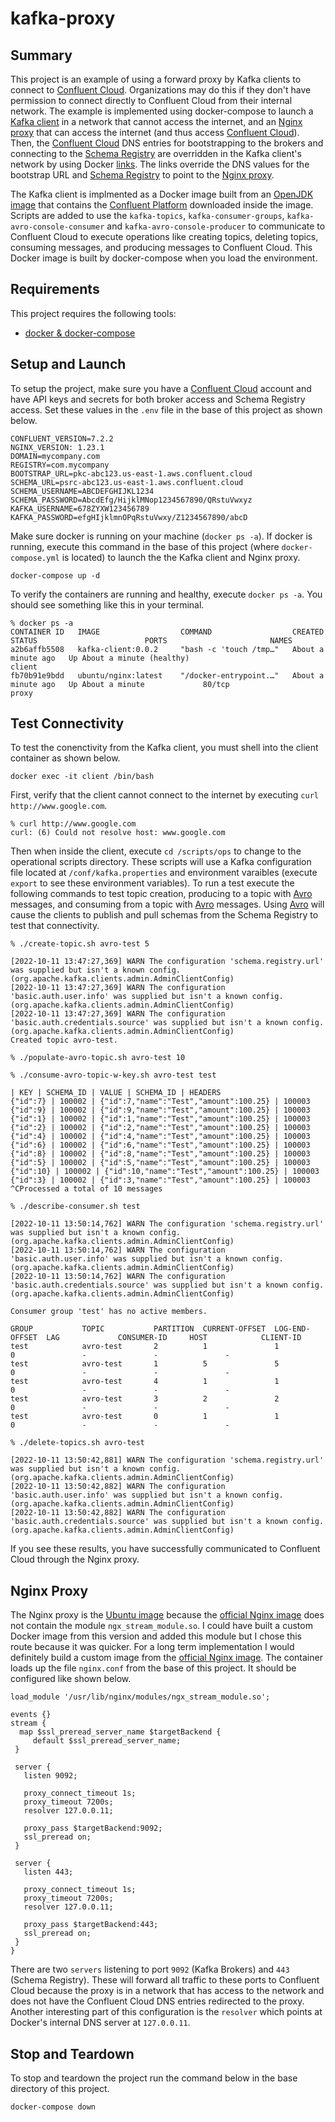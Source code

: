 # kafka-proxy

## Summary

This project is an example of using a forward proxy by Kafka clients to connect to [Confluent Cloud](https://www.confluent.io/confluent-cloud). Organizations may do this if they don't have permission to connect directly to Confluent Cloud from their internal network. The example is implemented using docker-compose to launch a [Kafka client](https://docs.confluent.io/platform/current/clients/index.html) in a network that cannot access the internet, and an [Nginx proxy](https://docs.nginx.com/nginx/admin-guide/web-server/reverse-proxy/) that can access the internet (and thus access [Confluent Cloud](https://www.confluent.io/confluent-cloud)). Then, the [Confluent Cloud](https://www.confluent.io/confluent-cloud) DNS entries for bootstrapping to the brokers and connecting to the [Schema Registry](https://docs.confluent.io/platform/current/schema-registry/index.html) are overridden in the Kafka client's network by using Docker [links](https://docs.docker.com/network/links/). The links override the DNS values for the bootstrap URL and [Schema Registry](https://docs.confluent.io/platform/current/schema-registry/index.html) to point to the [Nginx proxy](https://docs.nginx.com/nginx/admin-guide/web-server/reverse-proxy/). 

The Kafka client is implmented as a Docker image built from an [OpenJDK image](https://hub.docker.com/_/openjdk) that contains the [Confluent Platform](https://docs.confluent.io/platform/current/installation/installing_cp/zip-tar.html) downloaded inside the image. Scripts are added to use the `kafka-topics`, `kafka-consumer-groups`, `kafka-avro-console-consumer` and `kafka-avro-console-producer` to communicate to Confluent Cloud to execute operations like creating topics, deleting topics, consuming messages, and producing messages to Confluent Cloud. This Docker image is built by docker-compose when you load the environment.

## Requirements

This project requires the following tools:

* [docker & docker-compose](https://desktop.docker.com/mac/main/amd64/Docker.dmg?utm_source=docker&utm_medium=webreferral&utm_campaign=dd-smartbutton&utm_location=module)

## Setup and Launch 

To setup the project, make sure you have a [Confluent Cloud](https://www.confluent.io/confluent-cloud) account and have API keys and secrets for both broker access and Schema Registry access. Set these values in the `.env` file in the base of this project as shown below.
```
CONFLUENT_VERSION=7.2.2
NGINX_VERSION: 1.23.1
DOMAIN=mycompany.com
REGISTRY=com.mycompany
BOOTSTRAP_URL=pkc-abc123.us-east-1.aws.confluent.cloud
SCHEMA_URL=psrc-abc123.us-east-1.aws.confluent.cloud
SCHEMA_USERNAME=ABCDEFGHIJKL1234
SCHEMA_PASSWORD=AbcdEfg/HijklMNop1234567890/QRstuVwxyz
KAFKA_USERNAME=678ZYXW123456789
KAFKA_PASSWORD=efgHIjklmnOPqRstuVwxy/Z1234567890/abcD
```
Make sure docker is running on your machine (`docker ps -a`). If docker is running, execute this command in the base of this project (where `docker-compose.yml` is located) to launch the the Kafka client and Nginx proxy.
```
docker-compose up -d
```
To verify the containers are running and healthy, execute `docker ps -a`. You should see something like this in your terminal.
```
% docker ps -a
CONTAINER ID   IMAGE                  COMMAND                  CREATED              STATUS                        PORTS                       NAMES
a2b6affb5508   kafka-client:0.0.2     "bash -c 'touch /tmp…"   About a minute ago   Up About a minute (healthy)                               client
fb70b91e9bdd   ubuntu/nginx:latest    "/docker-entrypoint.…"   About a minute ago   Up About a minute             80/tcp                      proxy
```

## Test Connectivity

To test the conenctivity from the Kafka client, you must shell into the client container as shown below.
```
docker exec -it client /bin/bash
```
First, verify that the client cannot connect to the internet by executing `curl http://www.google.com`.
```
% curl http://www.google.com
curl: (6) Could not resolve host: www.google.com
```
Then when inside the client, execute `cd /scripts/ops` to change to the operational scripts directory. These scripts will use a Kafka configuration file located at `/conf/kafka.properties` and environment varaibles (execute `export` to see these environment variables). To run a test execute the following commands to test topic creation, producing to a topic with [Avro](https://avro.apache.org/) messages, and consuming from a topic with [Avro](https://avro.apache.org/) messages. Using [Avro](https://avro.apache.org/) will cause the clients to publish and pull schemas from the Schema Registry to test that connectivity.
```
% ./create-topic.sh avro-test 5

[2022-10-11 13:47:27,369] WARN The configuration 'schema.registry.url' was supplied but isn't a known config. (org.apache.kafka.clients.admin.AdminClientConfig)
[2022-10-11 13:47:27,369] WARN The configuration 'basic.auth.user.info' was supplied but isn't a known config. (org.apache.kafka.clients.admin.AdminClientConfig)
[2022-10-11 13:47:27,369] WARN The configuration 'basic.auth.credentials.source' was supplied but isn't a known config. (org.apache.kafka.clients.admin.AdminClientConfig)
Created topic avro-test.

% ./populate-avro-topic.sh avro-test 10

% ./consume-avro-topic-w-key.sh avro-test test

| KEY | SCHEMA_ID | VALUE | SCHEMA_ID | HEADERS
{"id":7} | 100002 | {"id":7,"name":"Test","amount":100.25} | 100003
{"id":9} | 100002 | {"id":9,"name":"Test","amount":100.25} | 100003
{"id":1} | 100002 | {"id":1,"name":"Test","amount":100.25} | 100003
{"id":2} | 100002 | {"id":2,"name":"Test","amount":100.25} | 100003
{"id":4} | 100002 | {"id":4,"name":"Test","amount":100.25} | 100003
{"id":6} | 100002 | {"id":6,"name":"Test","amount":100.25} | 100003
{"id":8} | 100002 | {"id":8,"name":"Test","amount":100.25} | 100003
{"id":5} | 100002 | {"id":5,"name":"Test","amount":100.25} | 100003
{"id":10} | 100002 | {"id":10,"name":"Test","amount":100.25} | 100003
{"id":3} | 100002 | {"id":3,"name":"Test","amount":100.25} | 100003
^CProcessed a total of 10 messages

% ./describe-consumer.sh test

[2022-10-11 13:50:14,762] WARN The configuration 'schema.registry.url' was supplied but isn't a known config. (org.apache.kafka.clients.admin.AdminClientConfig)
[2022-10-11 13:50:14,762] WARN The configuration 'basic.auth.user.info' was supplied but isn't a known config. (org.apache.kafka.clients.admin.AdminClientConfig)
[2022-10-11 13:50:14,762] WARN The configuration 'basic.auth.credentials.source' was supplied but isn't a known config. (org.apache.kafka.clients.admin.AdminClientConfig)

Consumer group 'test' has no active members.

GROUP           TOPIC           PARTITION  CURRENT-OFFSET  LOG-END-OFFSET  LAG             CONSUMER-ID     HOST            CLIENT-ID
test            avro-test       2          1               1               0               -               -               -
test            avro-test       1          5               5               0               -               -               -
test            avro-test       4          1               1               0               -               -               -
test            avro-test       3          2               2               0               -               -               -
test            avro-test       0          1               1               0               -               -               -

% ./delete-topics.sh avro-test

[2022-10-11 13:50:42,881] WARN The configuration 'schema.registry.url' was supplied but isn't a known config. (org.apache.kafka.clients.admin.AdminClientConfig)
[2022-10-11 13:50:42,882] WARN The configuration 'basic.auth.user.info' was supplied but isn't a known config. (org.apache.kafka.clients.admin.AdminClientConfig)
[2022-10-11 13:50:42,882] WARN The configuration 'basic.auth.credentials.source' was supplied but isn't a known config. (org.apache.kafka.clients.admin.AdminClientConfig)
```
If you see these results, you have successfully communicated to Confluent Cloud through the Nginx proxy.

## Nginx Proxy

The Nginx proxy is the [Ubuntu image](https://hub.docker.com/r/ubuntu/nginx) because the [official Nginx image](https://hub.docker.com/_/nginx) does not contain the module `ngx_stream_module.so`. I could have built a custom Docker image from this version and added this module but I chose this route because it was quicker. For a long term implementation I would definitely build a custom image from the [official Nginx image](https://hub.docker.com/_/nginx). The container loads up the file `nginx.conf` from the base of this project. It should be configured like shown below.
```
load_module '/usr/lib/nginx/modules/ngx_stream_module.so';

events {}
stream {
  map $ssl_preread_server_name $targetBackend {
     default $ssl_preread_server_name;
 }

 server {
   listen 9092;

   proxy_connect_timeout 1s;
   proxy_timeout 7200s;
   resolver 127.0.0.11;

   proxy_pass $targetBackend:9092;
   ssl_preread on;
 }

 server {
   listen 443;

   proxy_connect_timeout 1s;
   proxy_timeout 7200s;
   resolver 127.0.0.11;

   proxy_pass $targetBackend:443;
   ssl_preread on;
 }
}
```
There are two `servers` listening to port `9092` (Kafka Brokers) and `443` (Schema Registry). These will forward all traffic to these ports to Confluent Cloud because the proxy is in a network that has access to the network and does not have the Confluent Cloud DNS entries redirected to the proxy. Another interesting part of this configuration is the `resolver` which points at Docker's internal DNS server at `127.0.0.11`.

## Stop and Teardown

To stop and teardown the project run the command below in the base directory of this project.
```
docker-compose down
``` 


